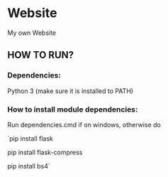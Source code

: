 # Website
My own Website

## HOW TO RUN?
### Dependencies:
Python 3 (make sure it is installed to PATH)

### How to install module dependencies:
Run dependencies.cmd if on windows, otherwise do

`pip install flask

pip install flask-compress

pip install bs4`
